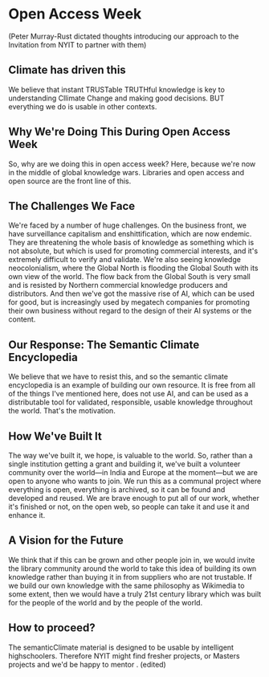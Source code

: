 # Open Access Week
(Peter Murray-Rust dictated thoughts introducing our approach to the Invitation from NYIT to partner with them)

## Climate has driven this
We believe that instant TRUSTable TRUTHful knowledge is key to understanding Cllimate Change and making good decisions.
BUT everything we do is usable in other contexts.
## Why We're Doing This During Open Access Week
So, why are we doing this in open access week? Here, because we're now in the middle of global knowledge wars. Libraries and open access and open source are the front line of this.
## The Challenges We Face
We're faced by a number of huge challenges. On the business front, we have surveillance capitalism and enshittification, which are now endemic. They are threatening the whole basis of knowledge as something which is not absolute, but which is used for promoting commercial interests, and it's extremely difficult to verify and validate.
We're also seeing knowledge neocolonialism, where the Global North is flooding the Global South with its own view of the world. The flow back from the Global South is very small and is resisted by Northern commercial knowledge producers and distributors.
And then we've got the massive rise of AI, which can be used for good, but is increasingly used by megatech companies for promoting their own business without regard to the design of their AI systems or the content.
## Our Response: The Semantic Climate Encyclopedia
We believe that we have to resist this, and so the semantic climate encyclopedia is an example of building our own resource. It is free from all of the things I've mentioned here, does not use AI, and can be used as a distributable tool for validated, responsible, usable knowledge throughout the world. That's the motivation.
## How We've Built It
The way we've built it, we hope, is valuable to the world. So, rather than a single institution getting a grant and building it, we've built a volunteer community over the world—in India and Europe at the moment—but we are open to anyone who wants to join.
We run this as a communal project where everything is open, everything is archived, so it can be found and developed and reused. We are brave enough to put all of our work, whether it's finished or not, on the open web, so people can take it and use it and enhance it.
## A Vision for the Future
We think that if this can be grown and other people join in, we would invite the library community around the world to take this idea of building its own knowledge rather than buying it in from suppliers who are not trustable. If we build our own knowledge with the same philosophy as Wikimedia to some extent, then we would have a truly 21st century library which was built for the people of the world and by the people of the world.
## How to proceed?
The semanticClimate material is designed to be usable by intelligent highschoolers. Therefore NYIT might find fresher projects, or Masters projects and we'd be happy to mentor .
(edited)
